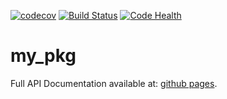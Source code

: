 [![codecov](https://codecov.io/gh/Tahlor/my_pkg/branch/master/graph/badge.svg)](https://codecov.io/gh/Tahlor/my_pkg)
[![Build Status](https://travis-ci.org/Tahlor/my_pkg.svg?branch=dev)](https://travis-ci.org/Tahlor/my_pkg)
[![Code Health](https://landscape.io/github/Tahlor/my_pkg/dev/landscape.svg?style=flat)](https://landscape.io/github/Tahlor/my_pkg/dev)

# my_pkg
Full API Documentation available at: [github pages](https://tahlor.github.io/my_pkg/html).  

